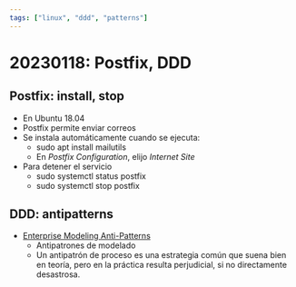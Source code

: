 ```yaml
---
tags: ["linux", "ddd", "patterns"]
---
```


# 20230118: Postfix, DDD

<TagsLinks />

## Postfix: install, stop

- En Ubuntu 18.04
- Postfix permite enviar correos
- Se instala automáticamente cuando se ejecuta:
  - sudo apt install mailutils
  - En _Postfix Configuration_, elijo _Internet Site_
- Para detener el servicio
  - sudo systemctl status postfix
  - sudo systemctl stop postfix

## DDD: antipatterns

- [Enterprise Modeling Anti-Patterns](http://agilemodeling.com/essays/enterpriseModelingAntiPatterns.htm)
  - Antipatrones de modelado
  - Un antipatrón de proceso es una estrategia común que suena bien en teoría, pero en la práctica resulta perjudicial, si no directamente desastrosa.
